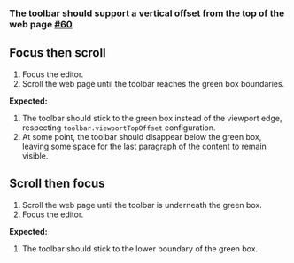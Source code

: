 ### The toolbar should support a vertical offset from the top of the web page [#60](https://github.com/ckeditor/ckeditor5-editor-classic/issues/60)

## Focus then scroll

1. Focus the editor.
2. Scroll the web page until the toolbar reaches the green box boundaries.

**Expected:**

1. The toolbar should stick to the green box instead of the viewport edge, respecting `toolbar.viewportTopOffset` configuration.
2. At some point, the toolbar should disappear below the green box, leaving some space for the last paragraph of the content to remain visible.

## Scroll then focus

1. Scroll the web page until the toolbar is underneath the green box.
2. Focus the editor.

**Expected:**

1. The toolbar should stick to the lower boundary of the green box.
